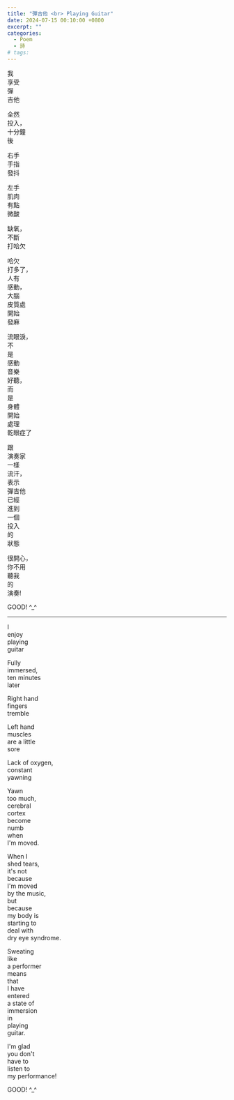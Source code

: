 ```yaml
---
title: "彈吉他 <br> Playing Guitar"
date: 2024-07-15 00:10:00 +0800
excerpt: ""
categories:
  - Poem
  - 詩
# tags:
---
```


我  
享受  
彈  
吉他

全然  
投入，  
十分鐘  
後

右手  
手指  
發抖

左手  
肌肉  
有點  
微酸

缺氧，  
不斷  
打哈欠

哈欠  
打多了，  
人有  
感動，  
大腦  
皮質處  
開始  
發麻

流眼淚，  
不  
是  
感動  
音樂  
好聽，  
而  
是  
身體  
開始  
處理  
乾眼症了

跟  
演奏家  
一樣  
流汗，  
表示  
彈吉他  
已經  
進到  
一個  
投入  
的  
狀態  

很開心，  
你不用  
聽我  
的  
演奏!

GOOD! ^_^

---

I  
enjoy  
playing  
guitar

Fully  
immersed,  
ten minutes  
later

Right hand  
fingers  
tremble

Left hand  
muscles  
are a little  
sore

Lack of oxygen,  
constant  
yawning

Yawn  
too much,  
cerebral  
cortex  
become  
numb  
when  
I'm moved.

When I  
shed tears,  
it's not  
because  
I'm moved  
by the music,  
but  
because  
my body is  
starting to  
deal with  
dry eye syndrome.

Sweating  
like  
a performer  
means  
that  
I have  
entered  
a state of  
immersion  
in  
playing  
guitar.

I'm glad  
you don't  
have to  
listen to  
my performance!

GOOD! ^_^
